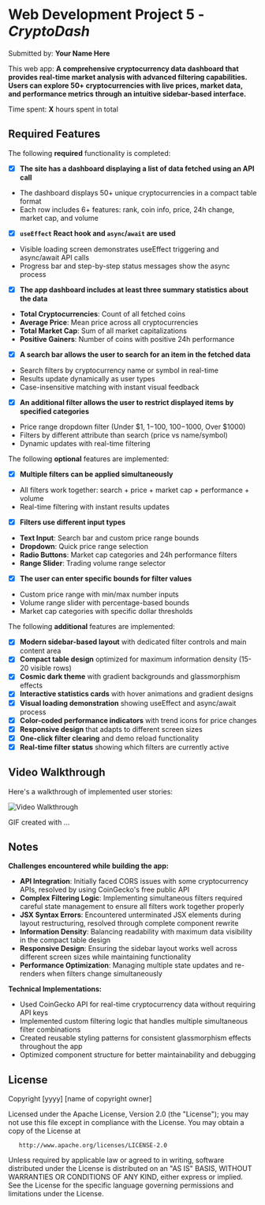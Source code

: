 # Web Development Project 5 - *CryptoDash*

Submitted by: **Your Name Here**

This web app: **A comprehensive cryptocurrency data dashboard that provides real-time market analysis with advanced filtering capabilities. Users can explore 50+ cryptocurrencies with live prices, market data, and performance metrics through an intuitive sidebar-based interface.**

Time spent: **X** hours spent in total

## Required Features

The following **required** functionality is completed:

- [x] **The site has a dashboard displaying a list of data fetched using an API call**
 - The dashboard displays 50+ unique cryptocurrencies in a compact table format
 - Each row includes 6+ features: rank, coin info, price, 24h change, market cap, and volume
- [x] **`useEffect` React hook and `async`/`await` are used**
 - Visible loading screen demonstrates useEffect triggering and async/await API calls
 - Progress bar and step-by-step status messages show the async process
- [x] **The app dashboard includes at least three summary statistics about the data** 
 - **Total Cryptocurrencies**: Count of all fetched coins
 - **Average Price**: Mean price across all cryptocurrencies  
 - **Total Market Cap**: Sum of all market capitalizations
 - **Positive Gainers**: Number of coins with positive 24h performance
- [x] **A search bar allows the user to search for an item in the fetched data**
 - Search filters by cryptocurrency name or symbol in real-time
 - Results update dynamically as user types
 - Case-insensitive matching with instant visual feedback
- [x] **An additional filter allows the user to restrict displayed items by specified categories**
 - Price range dropdown filter (Under $1, $1-$100, $100-$1000, Over $1000)
 - Filters by different attribute than search (price vs name/symbol)
 - Dynamic updates with real-time filtering

The following **optional** features are implemented:

- [x] **Multiple filters can be applied simultaneously**
 - All filters work together: search + price + market cap + performance + volume
 - Real-time filtering with instant results updates
- [x] **Filters use different input types**
 - **Text Input**: Search bar and custom price range bounds
 - **Dropdown**: Quick price range selection
 - **Radio Buttons**: Market cap categories and 24h performance filters
 - **Range Slider**: Trading volume range selector
- [x] **The user can enter specific bounds for filter values**
 - Custom price range with min/max number inputs
 - Volume range slider with percentage-based bounds
 - Market cap categories with specific dollar thresholds

The following **additional** features are implemented:

* [x] **Modern sidebar-based layout** with dedicated filter controls and main content area
* [x] **Compact table design** optimized for maximum information density (15-20 visible rows)
* [x] **Cosmic dark theme** with gradient backgrounds and glassmorphism effects
* [x] **Interactive statistics cards** with hover animations and gradient designs
* [x] **Visual loading demonstration** showing useEffect and async/await process
* [x] **Color-coded performance indicators** with trend icons for price changes
* [x] **Responsive design** that adapts to different screen sizes
* [x] **One-click filter clearing** and demo reload functionality
* [x] **Real-time filter status** showing which filters are currently active

## Video Walkthrough

Here's a walkthrough of implemented user stories:

<img src='http://i.imgur.com/link/to/your/gif/file.gif' title='Video Walkthrough' width='' alt='Video Walkthrough' />

<!-- Replace this with whatever GIF tool you used! -->
GIF created with ...  
<!-- Recommended tools:
[Kap](https://getkap.co/) for macOS
[ScreenToGif](https://www.screentogif.com/) for Windows
[peek](https://github.com/phw/peek) for Linux. -->

## Notes

**Challenges encountered while building the app:**

- **API Integration**: Initially faced CORS issues with some cryptocurrency APIs, resolved by using CoinGecko's free public API
- **Complex Filtering Logic**: Implementing simultaneous filters required careful state management to ensure all filters work together properly
- **JSX Syntax Errors**: Encountered unterminated JSX elements during layout restructuring, resolved through complete component rewrite
- **Information Density**: Balancing readability with maximum data visibility in the compact table design
- **Responsive Design**: Ensuring the sidebar layout works well across different screen sizes while maintaining functionality
- **Performance Optimization**: Managing multiple state updates and re-renders when filters change simultaneously

**Technical Implementations:**
- Used CoinGecko API for real-time cryptocurrency data without requiring API keys
- Implemented custom filtering logic that handles multiple simultaneous filter combinations
- Created reusable styling patterns for consistent glassmorphism effects throughout the app
- Optimized component structure for better maintainability and debugging

## License

   Copyright [yyyy] [name of copyright owner]

   Licensed under the Apache License, Version 2.0 (the "License");
   you may not use this file except in compliance with the License.
   You may obtain a copy of the License at

       http://www.apache.org/licenses/LICENSE-2.0

   Unless required by applicable law or agreed to in writing, software
   distributed under the License is distributed on an "AS IS" BASIS,
   WITHOUT WARRANTIES OR CONDITIONS OF ANY KIND, either express or implied.
   See the License for the specific language governing permissions and
   limitations under the License.